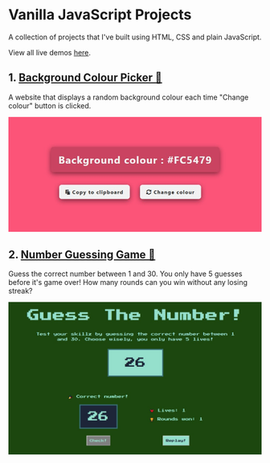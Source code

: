 # Vanilla JavaScript Projects

A collection of projects that I've built using HTML, CSS and plain JavaScript.

View all live demos [here](https://vanillajs-only.netlify.app/).

## 1. [Background Colour Picker 🎨](https://vanilla-javascript-projects.netlify.app/01-background-colour-picker/)

   A website that displays a random background colour each time "Change colour" button is clicked.

![Background Colour Picker](00-assets/images/projects/markdown/01-background-colour-picker.jpg)

## 2. [Number Guessing Game 🎲](https://vanillajs-only.netlify.app/02-number-guessing-game/)

   Guess the correct number between 1 and 30. You only have 5 guesses before it's game over! How many rounds can you win without any losing streak?

![Number Guessing Game](00-assets/images/projects/markdown/02-number-guessing-game.jpg)
